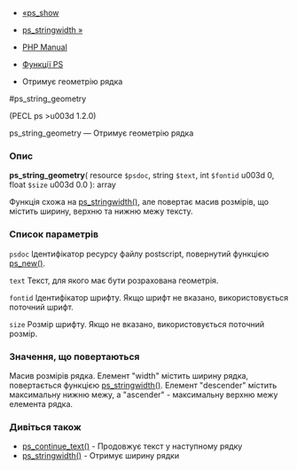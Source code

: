 - [«ps_show](function.ps-show.md)
- [ps_stringwidth »](function.ps-stringwidth.md)

- [PHP Manual](index.md)
- [Функції PS](ref.ps.md)
- Отримує геометрію рядка

#ps_string_geometry

(PECL ps \>u003d 1.2.0)

ps_string_geometry — Отримує геометрію рядка

### Опис

**ps_string_geometry**(
resource `$psdoc`,
string `$text`,
int `$fontid` u003d 0,
float `$size` u003d 0.0
): array

Функція схожа на [ps_stringwidth()](function.ps-stringwidth.md), але
повертає масив розмірів, що містить ширину, верхню та нижню межу
тексту.

### Список параметрів

`psdoc`
Ідентифікатор ресурсу файлу postscript, повернутий функцією
[ps_new()](function.ps-new.md).

`text`
Текст, для якого має бути розрахована геометрія.

`fontid`
Ідентифікатор шрифту. Якщо шрифт не вказано, використовується
поточний шрифт.

`size`
Розмір шрифту. Якщо не вказано, використовується поточний розмір.

### Значення, що повертаються

Масив розмірів рядка. Елемент "width" містить ширину рядка,
повертається функцією [ps_stringwidth()](function.ps-stringwidth.md).
Елемент "descender" містить максимальну нижню межу, а "ascender" -
максимальну верхню межу елемента рядка.

### Дивіться також

- [ps_continue_text()](function.ps-continue-text.md) - Продовжує
текст у наступному рядку
- [ps_stringwidth()](function.ps-stringwidth.md) - Отримує ширину
рядки
